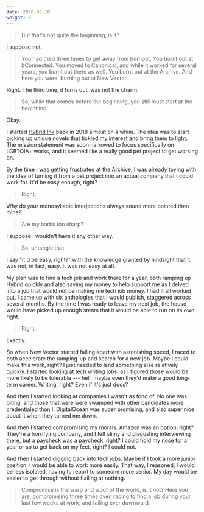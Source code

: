 ```yaml
---
date: 2020-06-10
weight: 3
---
```


> But that's not quite the beginning, is it?

I suppose not.

> You had tried three times to get away from burnout. You burnt out at bConnected. You moved to Canonical, and while it worked for several years, you burnt out there as well. You burnt out at the Archive. And here you were, burning out at New Vector.

Right. The third time, it turns out, was not the charm.

> So, while that comes before the beginning, you still must start at the beginning.

Okay.

I started [Hybrid Ink](https://hybrid.ink) back in 2018 almost on a whim. The idea was to start picking up unique novels that tickled my interest and bring them to light. The mission statement was soon narrowed to focus specifically on LGBTQIA+ works, and it seemed like a really good pet project to get working on.

By the time I was getting frustrated at the Archive, I was already toying with the idea of turning it from a pet project into an actual company that I could work for. It'd be easy enough, right?

> Right.

Why do your monosyllabic interjections always sound more pointed than mine?

> Are my barbs too sharp?

I suppose I wouldn't have it any other way.

> So, untangle that.

I say "it'd be easy, right?" with the knowledge granted by hindsight that it was not, in fact, easy. It was not easy at all.

My plan was to find a tech job and work there for a year, both ramping up Hybrid quickly and also saving my money to help support me as I delved into a job that would not be making me tech job money. I had it all worked out. I came up with six anthologies that I would publish, staggered across several months. By the time I was ready to leave my next job, the house would have picked up enough steam that it would be able to run on its own right.

> Right.

Exactly.

So when New Vector started falling apart with astonishing speed, I raced to both accelerate the ramping-up and search for a new job. Maybe I could make this work, right? I just needed to land something else relatively quickly. I started looking at tech writing jobs, as I figured those would be more likely to be tolerable --- hell, maybe even they'd make a good long-term career. Writing, right? Even if it's just docs?

And then I started looking at companies I wasn't as fond of. No one was biting, and those that were were swamped with other candidates more credentialed than I. DigitalOcean was super promising, and also super nice about it when they turned me down. 

And then I started compromising my morals. Amazon was an option, right? They're a horrifying company, and I felt slimy and disgusting interviewing there, but a paycheck was a paycheck, right? I could hold my nose for a year or so to get back on my feet, right? I could not.

And then I started digging back into tech jobs. Maybe if I took a more junior position, I would be able to work more easily. That way, I reasoned, I would be less isolated, having to report to someone more senior. My day would be easier to get through without flailing at nothing.

> Compromise is the warp and woof of the world, is it not? Here you are, compromising three times over, racing to find a job during your last few weeks at work, and failing ever downward.
